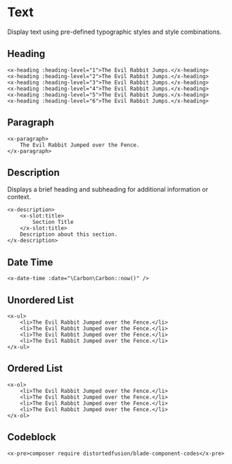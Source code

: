# Text

Display text using pre-defined typographic styles and style combinations.

## Heading

```blade-component-code
<x-heading :heading-level="1">The Evil Rabbit Jumps.</x-heading>
<x-heading :heading-level="2">The Evil Rabbit Jumps.</x-heading>
<x-heading :heading-level="3">The Evil Rabbit Jumps.</x-heading>
<x-heading :heading-level="4">The Evil Rabbit Jumps.</x-heading>
<x-heading :heading-level="5">The Evil Rabbit Jumps.</x-heading>
<x-heading :heading-level="6">The Evil Rabbit Jumps.</x-heading>
```

## Paragraph

```blade-component-code
<x-paragraph>
    The Evil Rabbit Jumped over the Fence.
</x-paragraph>
```

## Description

Displays a brief heading and subheading for additional information or context.

```blade-component-code
<x-description>
    <x-slot:title>
        Section Title
    </x-slot:title>
    Description about this section.
</x-description>
```

## Date Time

```blade-component-code
<x-date-time :date="\Carbon\Carbon::now()" />
```

## Unordered List

```blade-component-code
<x-ul>
    <li>The Evil Rabbit Jumped over the Fence.</li>
    <li>The Evil Rabbit Jumped over the Fence.</li>
    <li>The Evil Rabbit Jumped over the Fence.</li>
    <li>The Evil Rabbit Jumped over the Fence.</li>
</x-ul>
```

## Ordered List

```blade-component-code
<x-ol>
    <li>The Evil Rabbit Jumped over the Fence.</li>
    <li>The Evil Rabbit Jumped over the Fence.</li>
    <li>The Evil Rabbit Jumped over the Fence.</li>
    <li>The Evil Rabbit Jumped over the Fence.</li>
</x-ol>
```

## Codeblock

```blade-component-code
<x-pre>composer require distortedfusion/blade-component-codes</x-pre>
```

